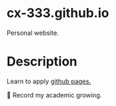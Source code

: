 # cx-333.github.io
Personal website.

# Description

Learn to apply [github pages.](https://docs.github.com/en/pages/quickstart) 

:rocket: Record my academic growing.

